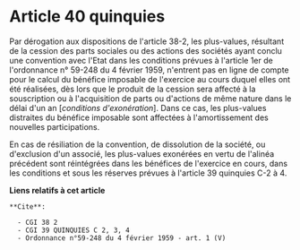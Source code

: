 # Article 40 quinquies

Par dérogation aux dispositions de l'article 38-2, les plus-values, résultant de la cession des parts sociales ou des actions
des sociétés ayant conclu une convention avec l'Etat dans les conditions prévues à l'article 1er de l'ordonnance n° 59-248 du
4 février 1959, n'entrent pas en ligne de compte pour le calcul du bénéfice imposable de l'exercice au cours duquel elles ont
été réalisées, dès lors que le produit de la cession sera affecté à la souscription ou à l'acquisition de parts ou d'actions
de même nature dans le délai d'un an [*conditions d'exonération*]. Dans ce cas, les plus-values distraites du bénéfice
imposable sont affectées à l'amortissement des nouvelles participations.

En cas de résiliation de la convention, de dissolution de la société, ou d'exclusion d'un associé, les plus-values exonérées
en vertu de l'alinéa précédent sont réintégrées dans les bénéfices de l'exercice en cours, dans les conditions et sous les
réserves prévues à l'article 39 quinquies C-2 à 4.

**Liens relatifs à cet article**

	**Cite**:

	  - CGI 38 2
	  - CGI 39 QUINQUIES C 2, 3, 4
	  - Ordonnance n°59-248 du 4 février 1959 - art. 1 (V)

